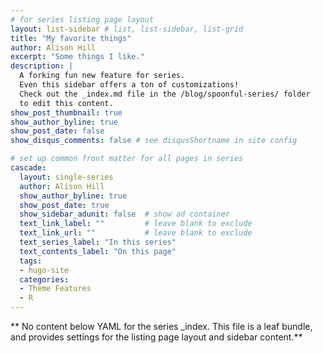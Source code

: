 ```yaml
---
# for series listing page layout
layout: list-sidebar # list, list-sidebar, list-grid
title: "My favorite things"
author: Alison Hill
excerpt: "Some things I like."
description: |
  A forking fun new feature for series. 
  Even this sidebar offers a ton of customizations!
  Check out the _index.md file in the /blog/spoonful-series/ folder 
  to edit this content.
show_post_thumbnail: true
show_author_byline: true
show_post_date: false
show_disqus_comments: false # see disqusShortname in site config

# set up common front matter for all pages in series
cascade:
  layout: single-series
  author: Alison Hill        
  show_author_byline: true
  show_post_date: true
  show_sidebar_adunit: false  # show ad container
  text_link_label: ""         # leave blank to exclude
  text_link_url: ""           # leave blank to exclude
  text_series_label: "In this series" 
  text_contents_label: "On this page" 
  tags:
  - hugo-site
  categories:
  - Theme Features
  - R
---
```


** No content below YAML for the series _index. This file is a leaf bundle, and provides settings for the listing page layout and sidebar content.**